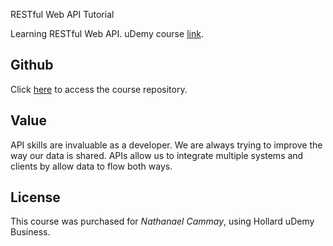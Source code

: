 RESTful Web API Tutorial

Learning RESTful Web API. uDemy course [link](https://hollard.udemy.com/course/restful-api-with-asp-dot-net-core-web-api/learn/lecture/33358522#overview).

## Github

Click [here](https://www.dotnetmastery.com/Home/Details?courseId=7) to access the course repository.

## Value

API skills are invaluable as a developer. We are always trying to improve the way our data is shared. APIs allow us to integrate multiple systems and clients by allow data to flow both ways.



## License

This course was purchased for *Nathanael Cammay*, using Hollard uDemy Business.
